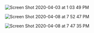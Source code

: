 ![Screen Shot 2020-04-03 at 1 03 49 PM](https://user-images.githubusercontent.com/49597486/78400566-d31d6d80-75ab-11ea-8fdc-2cb471603a47.png)


![Screen Shot 2020-04-08 at 7 52 47 PM](https://user-images.githubusercontent.com/49597486/78852966-9352ed80-79d2-11ea-922d-ebc1252d1a32.png)

![Screen Shot 2020-04-08 at 7 47 35 PM](https://user-images.githubusercontent.com/49597486/78852841-47a04400-79d2-11ea-97a3-75f0ee15cb83.png)
